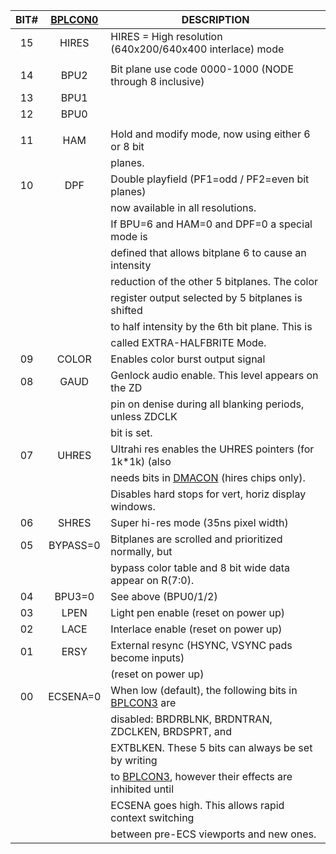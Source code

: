 | BIT# | [BPLCON0](BPLCON0.md) | DESCRIPTION                                             |
|:----:|:-------:|---------------------------------------------------------|
| 15   | HIRES   | HIRES = High resolution (640x200/640x400 interlace) mode|
|      |         |                                                         |
| 14   | BPU2    | Bit plane use code 0000-1000 (NODE through 8 inclusive) |
| 13   | BPU1    |                                                         |
| 12   | BPU0    |                                                         |
|      |         |                                                         |
| 11   | HAM     | Hold and modify mode, now using either 6 or 8 bit       |
|      |         | planes.                                                 |
| 10   | DPF     | Double playfield (PF1=odd / PF2=even bit planes)        |
|      |         | now available in all resolutions.                       |
|      |         | If BPU=6 and HAM=0 and DPF=0 a special mode is          |
|      |         | defined that allows bitplane 6 to cause an intensity    |
|      |         | reduction of the other 5 bitplanes. The color           |
|      |         | register output selected by 5 bitplanes is shifted      |
|      |         | to half intensity by the 6th bit plane. This is         |
|      |         | called EXTRA-HALFBRITE Mode.                            |
| 09   |  COLOR  | Enables color burst output signal                       |
| 08   |  GAUD   | Genlock audio enable. This level appears on the ZD      |
|      |         | pin on denise during all blanking periods, unless ZDCLK |
|      |         | bit is set.                                             |
| 07   |  UHRES  | Ultrahi res enables the UHRES pointers (for 1k*1k) (also|
|      |         | needs bits in [DMACON](DMACON.md) (hires chips only).                |
|      |         | Disables hard stops for vert, horiz display windows.    |
| 06   |  SHRES  | Super hi-res mode (35ns pixel width)                    |
| 05   | BYPASS=0| Bitplanes are scrolled and prioritized normally, but    |
|      |         | bypass color table and 8 bit wide data appear on R(7:0).|
| 04   |  BPU3=0 | See above (BPU0/1/2)                                    |
| 03   |  LPEN   | Light pen enable (reset on power up)                    |
| 02   |  LACE   | Interlace enable (reset on power up)                    |
| 01   |  ERSY   | External resync (HSYNC, VSYNC pads become inputs)       |
|      |         | (reset on power up)                                     |
| 00   | ECSENA=0| When low (default), the following bits in [BPLCON3](BPLCON3.md) are   |
|      |         | disabled: BRDRBLNK, BRDNTRAN, ZDCLKEN, BRDSPRT, and     |
|      |         | EXTBLKEN. These 5 bits can always be set by writing     |
|      |         | to [BPLCON3](BPLCON3.md), however their effects are inhibited until   |
|      |         | ECSENA goes high. This allows rapid context switching   |
|      |         | between pre-ECS viewports and new ones.                 |